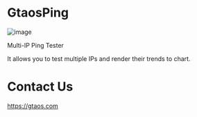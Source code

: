 # GtaosPing
![image](https://github.com/669344682/GtaosPing/assets/7806033/0000606e-1197-4257-a951-70bd305b2cab)

Multi-IP Ping Tester

It allows you to test multiple IPs and render their trends to chart.

# Contact Us
https://gtaos.com
